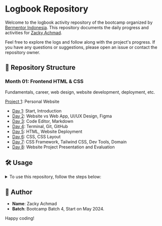 # Logbook Repository

Welcome to the logbook activity repository of the bootcamp organized by [Bermentor Indonesia](https://github.com/bearmentor-community). This repository documents the daily progress and activities for [Zacky Achmad](https://www.linkedin.com/in/zckyachmd/).

Feel free to explore the logs and follow along with the project's progress. If you have any questions or suggestions, please open an issue or contact the repository owner.

## 📂 Repository Structure

### Month 01: Frontend HTML & CSS

Fundamentals, career, web design, website development, deployment, etc.

[Project 1](https://github.com/zckyachmd/zacky.id): Personal Website

- [Day 1](month-01/day-01.md): Start, Introduction
- [Day 2](month-01/day-02.md): Website vs Web App, UI/UX Design, Figma
- [Day 3](month-01/day-03.md): Code Editor, Markdown
- [Day 4](month-01/day-04.md): Terminal, Git, GitHub
- [Day 5](month-01/day-05.md): HTML, Website Deployment
- [Day 6](month-01/day-06.md): CSS, CSS Layout
- [Day 7](month-01/day-07.md): CSS Framework, Tailwind CSS, Dev Tools, Domain
- [Day 8](month-01/day-08.md): Website Project Presentation and Evaluation

## 🛠️ Usage

<details>
<summary>
To use this repository, follow the steps below:
</summary>

### Steps

1. **Clone the Repository**

   To clone the repository, run the following command:

```bash
git clone https://github.com/zckyachmd/logbook-zacky.git
cd logbook-zacky
```

2. **Adding New Logs**

   To add a log for a new day, create a new markdown file with the format {month-folder}/day-{day-number}.md where {month-folder} is the name of the month and {day-number} is the number of the day.

   For example, if you want to add a log for the first day of the month, create the following file:

   ```bash
   nano month-01/day-01.md
   ```

   **Note:** You can use any text editor or IDE to create the file.

   ### Example Log Entry:

   ```markdown
   # Day {day} - [{month}/{date}]

   ---

   ## Learnings

   - Basics of setting up Tailwind CSS in a project
   - Initial steps in HTML structuring

   ## Challenges

   - Understanding the Tailwind CSS configuration

   ## Tasks Completed

   - Set up the project repository
   - Initialized HTML structure
   - Installed Tailwind CSS and configured Post CSS

   ## Documentation (Optional)

   - This is a placeholder for documentation. You can add more details about the day's progress, activities, and any notes here.

   ## Next Steps

   - Start implementing the header section
   - Explore more features of Tailwind CSS
   ```

3. **Push Changes to the Repository**

```bash
git add .
git commit -m "Add log for day {day-number} of {month}"
git push
```

</details>

## 👤 Author

- **Name**: Zacky Achmad
- **Batch**: Bootcamp Batch 4, Start on May 2024.

Happy coding!
